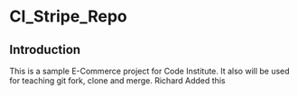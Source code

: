 # CI_Stripe_Repo

## Introduction
This is a sample E-Commerce project for Code Institute.
It also will be used for teaching git fork, clone and merge.
Richard Added this 

